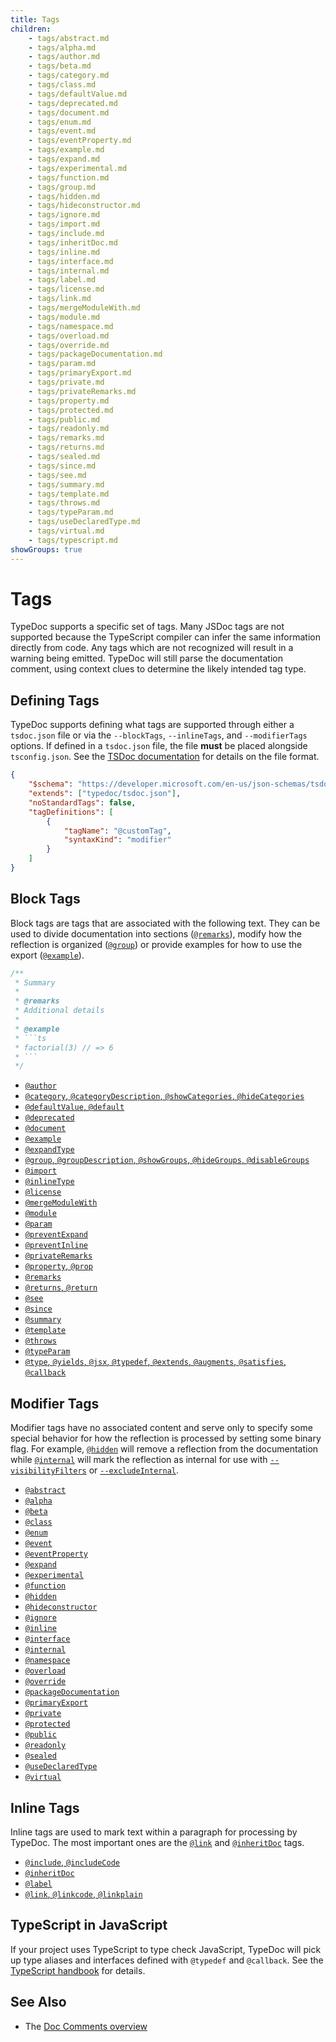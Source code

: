 ```yaml
---
title: Tags
children:
    - tags/abstract.md
    - tags/alpha.md
    - tags/author.md
    - tags/beta.md
    - tags/category.md
    - tags/class.md
    - tags/defaultValue.md
    - tags/deprecated.md
    - tags/document.md
    - tags/enum.md
    - tags/event.md
    - tags/eventProperty.md
    - tags/example.md
    - tags/expand.md
    - tags/experimental.md
    - tags/function.md
    - tags/group.md
    - tags/hidden.md
    - tags/hideconstructor.md
    - tags/ignore.md
    - tags/import.md
    - tags/include.md
    - tags/inheritDoc.md
    - tags/inline.md
    - tags/interface.md
    - tags/internal.md
    - tags/label.md
    - tags/license.md
    - tags/link.md
    - tags/mergeModuleWith.md
    - tags/module.md
    - tags/namespace.md
    - tags/overload.md
    - tags/override.md
    - tags/packageDocumentation.md
    - tags/param.md
    - tags/primaryExport.md
    - tags/private.md
    - tags/privateRemarks.md
    - tags/property.md
    - tags/protected.md
    - tags/public.md
    - tags/readonly.md
    - tags/remarks.md
    - tags/returns.md
    - tags/sealed.md
    - tags/since.md
    - tags/see.md
    - tags/summary.md
    - tags/template.md
    - tags/throws.md
    - tags/typeParam.md
    - tags/useDeclaredType.md
    - tags/virtual.md
    - tags/typescript.md
showGroups: true
---
```


# Tags

TypeDoc supports a specific set of tags. Many JSDoc tags are not supported because the TypeScript
compiler can infer the same information directly from code. Any tags which are not recognized will
result in a warning being emitted. TypeDoc will still parse the documentation comment, using context
clues to determine the likely intended tag type.

## Defining Tags

TypeDoc supports defining what tags are supported through either a `tsdoc.json` file or via the
`--blockTags`, `--inlineTags`, and `--modifierTags` options. If defined in a `tsdoc.json` file,
the file **must** be placed alongside `tsconfig.json`. See the
[TSDoc documentation](https://tsdoc.org/pages/packages/tsdoc-config/) for details on the file format.

```json
{
    "$schema": "https://developer.microsoft.com/en-us/json-schemas/tsdoc/v0/tsdoc.schema.json",
    "extends": ["typedoc/tsdoc.json"],
    "noStandardTags": false,
    "tagDefinitions": [
        {
            "tagName": "@customTag",
            "syntaxKind": "modifier"
        }
    ]
}
```

## Block Tags

Block tags are tags that are associated with the following text. They can be
used to divide documentation into sections ([`@remarks`](./tags/remarks.md)),
modify how the reflection is organized ([`@group`](./tags/group.md)) or provide
examples for how to use the export ([`@example`](./tags/example.md)).

````ts
/**
 * Summary
 *
 * @remarks
 * Additional details
 *
 * @example
 * ```ts
 * factorial(3) // => 6
 * ```
 */
````

- [`@author`](./tags/author.md)
- [`@category`, `@categoryDescription`, `@showCategories`, `@hideCategories`](./tags/category.md)
- [`@defaultValue`, `@default`](./tags/defaultValue.md)
- [`@deprecated`](./tags/deprecated.md)
- [`@document`](./tags/document.md)
- [`@example`](./tags/example.md)
- [`@expandType`](./tags/expand.md#expandtype)
- [`@group`, `@groupDescription`, `@showGroups`, `@hideGroups`, `@disableGroups`](./tags/group.md)
- [`@import`](./tags/import.md)
- [`@inlineType`](./tags/inline.md#inlinetype)
- [`@license`](./tags/license.md)
- [`@mergeModuleWith`](./tags/mergeModuleWith.md)
- [`@module`](./tags/module.md)
- [`@param`](./tags/param.md)
- [`@preventExpand`](./tags/expand.md#preventexpand)
- [`@preventInline`](./tags/inline.md#preventinline)
- [`@privateRemarks`](./tags/privateRemarks.md)
- [`@property`, `@prop`](./tags/property.md)
- [`@remarks`](./tags/remarks.md)
- [`@returns`, `@return`](./tags/returns.md)
- [`@see`](./tags/see.md)
- [`@since`](./tags/since.md)
- [`@summary`](./tags/summary.md)
- [`@template`](./tags/template.md)
- [`@throws`](./tags/throws.md)
- [`@typeParam`](./tags/typeParam.md)
- [`@type`, `@yields`, `@jsx`, `@typedef`, `@extends`, `@augments`, `@satisfies`, `@callback`](./tags/typescript.md)

## Modifier Tags

Modifier tags have no associated content and serve only to specify some special
behavior for how the reflection is processed by setting some binary flag. For
example, [`@hidden`](./tags/hidden.md) will remove a reflection from the
documentation while [`@internal`](./tags/internal.md) will mark the reflection
as internal for use with
[`--visibilityFilters`](./options/output.md#visibilityfilters) or
[`--excludeInternal`](./options/input.md#excludeinternal).

- [`@abstract`](./tags/abstract.md)
- [`@alpha`](./tags/alpha.md)
- [`@beta`](./tags/beta.md)
- [`@class`](./tags/class.md)
- [`@enum`](./tags/enum.md)
- [`@event`](./tags/event.md)
- [`@eventProperty`](./tags/eventProperty.md)
- [`@expand`](./tags/expand.md)
- [`@experimental`](./tags/experimental.md)
- [`@function`](./tags/function.md)
- [`@hidden`](./tags/hidden.md)
- [`@hideconstructor`](./tags/hideconstructor.md)
- [`@ignore`](./tags/ignore.md)
- [`@inline`](./tags/inline.md)
- [`@interface`](./tags/interface.md)
- [`@internal`](./tags/internal.md)
- [`@namespace`](./tags/namespace.md)
- [`@overload`](./tags/overload.md)
- [`@override`](./tags/override.md)
- [`@packageDocumentation`](./tags/packageDocumentation.md)
- [`@primaryExport`](./tags/primaryExport.md)
- [`@private`](./tags/private.md)
- [`@protected`](./tags/protected.md)
- [`@public`](./tags/public.md)
- [`@readonly`](./tags/readonly.md)
- [`@sealed`](./tags/sealed.md)
- [`@useDeclaredType`](./tags/useDeclaredType.md)
- [`@virtual`](./tags/virtual.md)

## Inline Tags

Inline tags are used to mark text within a paragraph for processing by TypeDoc. The most important ones are the
[`@link`](./tags/link.md) and [`@inheritDoc`](./tags/inheritDoc.md) tags.

- [`@include`, `@includeCode`](./tags/include.md)
- [`@inheritDoc`](./tags/inheritDoc.md)
- [`@label`](./tags/label.md)
- [`@link`, `@linkcode`, `@linkplain`](./tags/link.md)

## TypeScript in JavaScript

If your project uses TypeScript to type check JavaScript, TypeDoc will pick up
type aliases and interfaces defined with `@typedef` and `@callback`. See the
[TypeScript handbook](https://www.typescriptlang.org/docs/handbook/jsdoc-supported-types.html#typedef-callback-and-param)
for details.

## See Also

- The [Doc Comments overview](./doc-comments/index.md)
